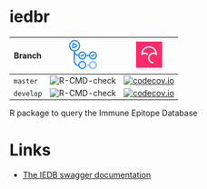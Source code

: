 # iedbr

Branch   |[![GitHub Actions logo](man/figures/GitHubActions.png)](https://github.com/richelbilderbeek/iedbr/actions)|[![Codecov logo](man/figures/Codecov.png)](https://www.codecov.io)
---------|----------------------------------------------------------------------------------------------------------|----------------------------------------------------------------------------------------------------------------------------------------------------------------
`master` |![R-CMD-check](https://github.com/richelbilderbeek/iedbr/workflows/R-CMD-check/badge.svg?branch=master)   |[![codecov.io](https://codecov.io/github/richelbilderbeek/iedbr/coverage.svg?branch=master)](https://codecov.io/github/richelbilderbeek/iedbr/branch/master)
`develop`|![R-CMD-check](https://github.com/richelbilderbeek/iedbr/workflows/R-CMD-check/badge.svg?branch=develop)  |[![codecov.io](https://codecov.io/github/richelbilderbeek/iedbr/coverage.svg?branch=develop)](https://codecov.io/github/richelbilderbeek/iedbr/branch/develop)

R package to query the Immune Epitope Database

# Links

* [The IEDB swagger documentation](https://query-api.iedb.org/docs/swagger/#/antigen_to_bcell/get_antigen_to_bcell)

